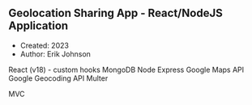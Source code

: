 ## Geolocation Sharing App - React/NodeJS Application

* Created: 2023
* Author: Erik Johnson

React (v18) - custom hooks
MongoDB
Node
Express
Google Maps API
Google Geocoding API
Multer

MVC